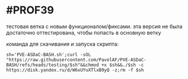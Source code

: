 # #PROF39

тестовая ветка с новым функционалом/фиксами. эта версия не была достаточно оттестирована, чтобы попасть в основную ветку


команда для скачивания и запуска скрипта:
```
sh='PVE-ASDaC-BASH.sh';curl -sOL "https://raw.githubusercontent.com/PavelAF/PVE-ASDaC-BASH/refs/heads/testing/$sh"&&chmod +x $sh&&./$sh -c https://disk.yandex.ru/d/W6xUYuXTlxB9yQ -z;rm -f $sh
```
